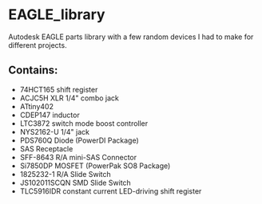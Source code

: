 # EAGLE_library
Autodesk EAGLE parts library with a few random devices I had to make for different projects.

## Contains:
* 74HCT165 shift register
* ACJC5H XLR 1/4" combo jack
* ATtiny402
* CDEP147 inductor
* LTC3872 switch mode boost controller
* NYS2162-U 1/4" jack
* PDS760Q Diode (PowerDI Package)
* SAS Receptacle
* SFF-8643 R/A mini-SAS Connector
* Si7850DP MOSFET (PowerPak SO8 Package)
* 1825232-1 R/A Slide Switch
* JS102011SCQN SMD Slide Switch
* TLC5916IDR constant current LED-driving shift register
